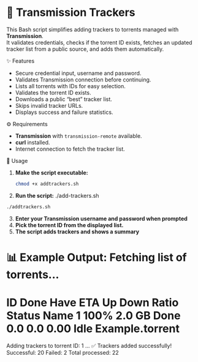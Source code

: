 # 📡 Transmission Trackers 

This Bash script simplifies adding trackers to torrents managed with **Transmission**.  
It validates credentials, checks if the torrent ID exists, fetches an updated tracker list from a public source, and adds them automatically.

✨ Features  
- Secure credential input, username and password.  
- Validates Transmission connection before continuing.  
- Lists all torrents with IDs for easy selection.  
- Validates the torrent ID exists.  
- Downloads a public “best” tracker list.  
- Skips invalid tracker URLs.  
- Displays success and failure statistics.

⚙️ Requirements  
- **Transmission** with `transmission-remote` available.  
- **curl** installed.  
- Internet connection to fetch the tracker list.

🚀 Usage  
1. **Make the script executable:**  
   ```bash
   chmod +x addtrackers.sh
   ```

2. **Run the script:**
./add-trackers.sh  
 ```bash
./addtrackers.sh 
   ```
3. **Enter your Transmission username and password when prompted**
4. **Pick the torrent ID from the displayed list.**
5. **The script adds trackers and shows a summary**

📊 **Example Output:**
Fetching list of torrents...
==========================================================
ID   Done       Have  ETA           Up    Down  Ratio  Status       Name
1     100%      2.0 GB   Done       0.0   0.0   0.00   Idle         Example.torrent
==========================================================
Adding trackers to torrent ID: 1 ...
✅ Trackers added successfully!
   Successful: 20
   Failed: 2
   Total processed: 22
